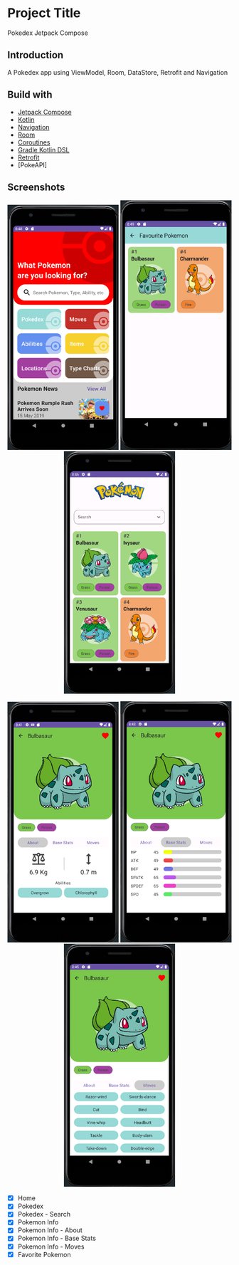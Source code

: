 # Project Title

Pokedex Jetpack Compose

## Introduction

A Pokedex app using ViewModel, Room, DataStore, Retrofit and Navigation

## Build with

- [Jetpack Compose](https://developer.android.com/jetpack/compose)
- [Kotlin](https://kotlinlang.org/)
- [Navigation](https://developer.android.com/guide/navigation)
- [Room](https://developer.android.com/training/data-storage/room)
- [Coroutines](https://kotlinlang.org/docs/coroutines-overview.html)
- [Gradle Kotlin DSL](https://docs.gradle.org/current/userguide/kotlin_dsl.html)
- [Retrofit](https://square.github.io/retrofit/)
- [PokeAPI]

## Screenshots

<p align="center">
  <img src="screenshots/home_screen.png" width="250" alt="Home">
  <img src= "screenshots/favorite_screen.png" width="250" alt="Favorite"/>
  <img src= "screenshots/pokemon_list_screen.png" width="250" alt="Pokedex"/>
</p>

<p align="center">
  <img src= "screenshots/pokemon_detail_screen_about.png" width="250" alt="About"/>
  <img src= "screenshots/pokemon_detail_screen_base_stats.png" width="250" alt="Base Stats"/>
  <img src= "screenshots/pokemon_detail_screen_moves.png" width="250" alt="Moves"/>
</p>

- [x] Home
- [x] Pokedex
- [x] Pokedex - Search
- [x] Pokemon Info
- [x] Pokemon Info - About
- [x] Pokemon Info - Base Stats
- [x] Pokemon Info - Moves
- [x] Favorite Pokemon
